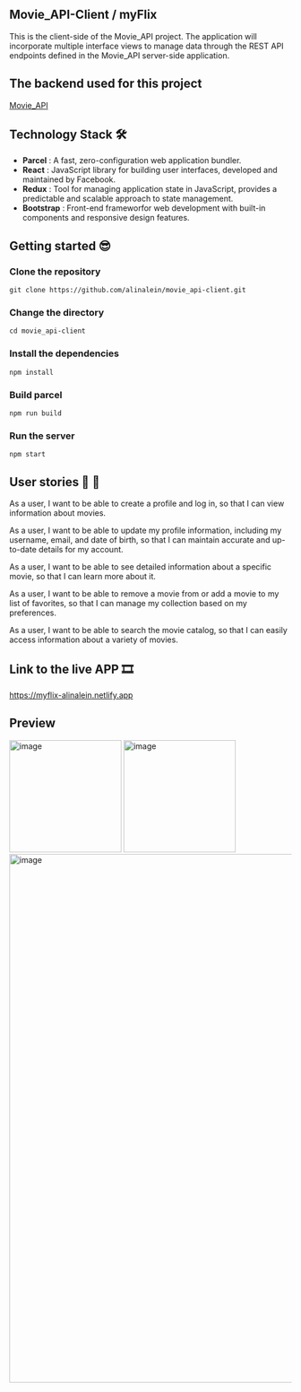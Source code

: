 ## Movie_API-Client / myFlix
This is the client-side of the Movie_API project. The application will incorporate multiple interface views to manage data through the REST API endpoints defined in the Movie_API server-side application.

## The backend used for this project
[Movie_API](https://github.com/alinalein/movie_api)

## Technology Stack 🛠️
- **Parcel** : A fast, zero-configuration web application bundler.
- **React** : JavaScript library for building user interfaces, developed and maintained by Facebook.
- **Redux** : Tool for managing application state in JavaScript, provides a predictable and scalable approach to state management.
- **Bootstrap** : Front-end frameworfor web development with built-in components and responsive design features.
  
## Getting started 😎
### Clone the repository

```
git clone https://github.com/alinalein/movie_api-client.git
```

### Change the directory

```
cd movie_api-client
```

### Install the dependencies

```
npm install
```

### Build parcel

```
npm run build
```

### Run the server

```
npm start
```

## User stories 💃 🕺
As a user, I want to be able to create a profile and log in, so that I can view information about movies.

As a user, I want to be able to update my profile information, including my username, email, and date of birth, so that I can maintain accurate and up-to-date details for my account.

As a user, I want to be able to see detailed information about a specific movie, so that I can learn more about it.

As a user, I want to be able to remove a movie from or add a movie to my list of favorites, so that I can manage my collection based on my preferences.

As a user, I want to be able to search the movie catalog, so that I can easily access information about a variety of movies.

## Link to the live APP 🎞️
https://myflix-alinalein.netlify.app

## Preview
<img width="200" alt="image" src="https://github.com/alinalein/movie_api-client/assets/111589183/2b770e54-0068-46de-97bc-78b1a33f5e1f">
<img width="200" alt="image" src="https://github.com/alinalein/movie_api-client/assets/111589183/5729a0c4-e4f3-41e1-8aba-bd9a06a74c0d">
<img width="943" alt="image" src="https://github.com/alinalein/movie_api-client/assets/111589183/b2b7606a-8a87-4bc6-8672-68e29887a2e9">



